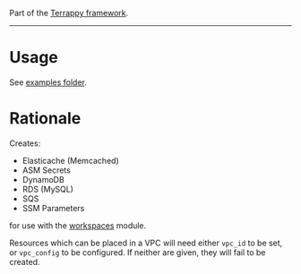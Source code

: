 Part of the [Terrappy framework](https://github.com/guidion-digital/terrappy).

---

# Usage

See [examples folder](./examples).

# Rationale

Creates:

- Elasticache (Memcached)
- ASM Secrets
- DynamoDB
- RDS (MySQL)
- SQS
- SSM Parameters

for use with the [workspaces](https://github.com/guidion-digital/terraform-tfe-infra-workspaces/blob/acc/README.md) module.

Resources which can be placed in a VPC will need either `vpc_id` to be set, or `vpc_config` to be configured. If neither are given, they will fail to be created.
